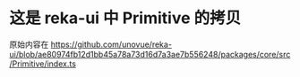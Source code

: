 # 这是 reka-ui 中 Primitive 的拷贝

原始内容在 https://github.com/unovue/reka-ui/blob/ae80974fb12d1bb45a78a73d16d7a3ae7b556248/packages/core/src/Primitive/index.ts
